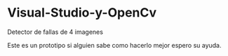 # Visual-Studio-y-OpenCv
Detector de fallas de 4 imagenes

Este es un prototipo si alguien sabe como hacerlo mejor espero su ayuda.
